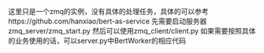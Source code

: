 这里只是一个zmq的实例，没有具体的处理任务，具体的可以参考https://github.com/hanxiao/bert-as-service
先需要启动服务器zmq_server/zmq_start.py
然后可以使用zmq_client/client.py
如果需要按照具体的业务使用的话，可以server.py中BertWorker的相应代码